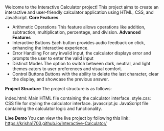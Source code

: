 Welcome to the Interactive Calculator project! This project aims to create an interactive and user-friendly calculator application using HTML, CSS, and JavaScript.
**Core Features**
- Arithmetic Operations
  This feature allows operations like addition, subtraction, multiplication, percentage, and division.
**Advanced Features**
- Interactive Buttons
  Each button provides audio feedback on click, enhancing the interactive experience.
- Error Handling
  For any invalid input, the calculator displays error and prompts the user to enter the valid input
- Distinct Modes
  The option to switch between dark, neutral, and light themes caters to user preferences and visual comfort.
- Control Buttons
  Buttons with the ability to delete the last character, clear the display, and showcase the previous answer.
  
**Project Structure**
The project structure is as follows:

index.html: Main HTML file containing the calculator interface.
style.css: CSS file for styling the calculator interface.
javascript.js: JavaScript file containing the calculator logic and functionality.

**Live Demo**
You can view the live project by following this link: https://krisha1703.github.io/Interactive-Calculator/ 
